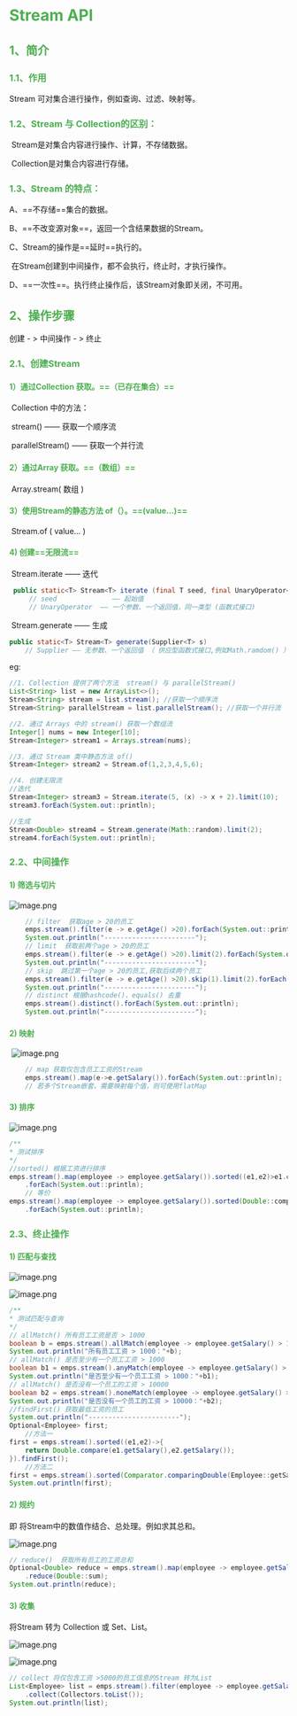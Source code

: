 # <font color=#4caf50>Stream API </font>

## <font color=#4caf50>1、简介</font>

### <font color=#4caf50>1.1、作用 </font>

Stream 可对集合进行操作，例如查询、过滤、映射等。

### <font color=#4caf50> 1.2、Stream 与 Collection的区别：</font>

​		Stream是对集合内容进行操作、计算，不存储数据。

​		Collection是对集合内容进行存储。

### <font color=#4caf50> 1.3、Stream 的特点：</font>

 A、==不存储==集合的数据。

 B、==不改变源对象==，返回一个含结果数据的Stream。

 C、Stream的操作是==延时==执行的。

​	   在Stream创建到中间操作，都不会执行，终止时，才执行操作。

 D、==一次性==。执行终止操作后，该Stream对象即关闭，不可用。



## <font color=#4caf50>2、操作步骤 </font>

创建  - > 中间操作 - > 终止

### <font color=#4caf50>2.1、创建Stream</font>

#### <font color=#4caf50> 1）通过Collection 获取。==（已存在集合）==</font>

​	Collection 中的方法：

​		stream() 			—— 获取一个顺序流

​		parallelStream() —— 获取一个并行流

#### <font color=#4caf50> 2）通过Array 获取。==（数组）== </font>

​	Array.stream( 数组 )  

#### <font color=#4caf50> 3）使用Stream的静态方法 of（）。==(value…)== </font>

​	Stream.of ( value… )

#### <font color=#4caf50> 4) 创建==无限流==  </font>

​		Stream.iterate     —— 迭代

```java
 public static<T> Stream<T> iterate (final T seed, final UnaryOperator<T> f)
     // seed    	      —— 起始值
     // UnaryOperator  —— 一个参数、一个返回值，同一类型 (函数式接口)
```

​		Stream.generate —— 生成 

```java
public static<T> Stream<T> generate(Supplier<T> s)
    // Supplier —— 无参数、一个返回值 （ 供应型函数式接口,例如Math.ramdom() ）
```

eg:

```java
//1. Collection 提供了两个方法  stream() 与 parallelStream()
List<String> list = new ArrayList<>();
Stream<String> stream = list.stream(); //获取一个顺序流
Stream<String> parallelStream = list.parallelStream(); //获取一个并行流

//2. 通过 Arrays 中的 stream() 获取一个数组流
Integer[] nums = new Integer[10];
Stream<Integer> stream1 = Arrays.stream(nums);

//3. 通过 Stream 类中静态方法 of()
Stream<Integer> stream2 = Stream.of(1,2,3,4,5,6);

//4. 创建无限流
//迭代
Stream<Integer> stream3 = Stream.iterate(5, (x) -> x + 2).limit(10);
stream3.forEach(System.out::println);

//生成
Stream<Double> stream4 = Stream.generate(Math::random).limit(2);
stream4.forEach(System.out::println);
```

### <font color=#4caf50>2.2、中间操作 </font>

#### <font color=#4caf50>1) 筛选与切片 </font>

![image.png](https://i.loli.net/2020/02/23/rL7BiIFy6jZnJWM.png)

```java
	// filter  获取age > 20的员工
    emps.stream().filter(e -> e.getAge() >20).forEach(System.out::println);
    System.out.println("-----------------------");
    // limit  获取前两个age > 20的员工
    emps.stream().filter(e -> e.getAge() >20).limit(2).forEach(System.out::println);
    System.out.println("-----------------------");
    // skip  跳过第一个age > 20的员工,获取后续两个员工
    emps.stream().filter(e -> e.getAge() >20).skip(1).limit(2).forEach(System.out::println);
    System.out.println("-----------------------");
    // distinct 根据hashcode()、equals() 去重
    emps.stream().distinct().forEach(System.out::println);
    System.out.println("-----------------------");
```



#### <font color=#4caf50>2) 映射 </font>

​				 ![image.png](https://i.loli.net/2020/02/23/6fSIO42zleg3Z5q.png)

```java
	// map 获取仅包含员工工资的Stream
    emps.stream().map(e->e.getSalary()).forEach(System.out::println);
  	// 若多个Stream嵌套，需要映射每个值，则可使用flatMap
```



#### <font color=#4caf50>3) 排序 </font>

![image.png](https://i.loli.net/2020/02/23/oRnDWVbjGCvda2L.png)

```java
/**
* 测试排序
*/
//sorted() 根据工资进行排序
emps.stream().map(employee -> employee.getSalary()).sorted((e1,e2)>e1.compareTo(e2))
    .forEach(System.out::println);
	// 等价
emps.stream().map(employee -> employee.getSalary()).sorted(Double::compareTo)
    .forEach(System.out::println);

```



### <font color=#4caf50>2.3、终止操作</font>

#### <font color=#4caf50>1) 匹配与查找</font>

![image.png](https://i.loli.net/2020/02/23/QBpXJuSWi8ebz4Z.png)

![image.png](https://i.loli.net/2020/02/23/fQ9hzb4lNoVILWx.png)

```java
/**
* 测试匹配与查询
*/
// allMatch() 所有员工工资是否 > 1000
boolean b = emps.stream().allMatch(employee -> employee.getSalary() > 1000);
System.out.println("所有员工工资 > 1000："+b);
// allMatch() 是否至少有一个员工工资 > 1000
boolean b1 = emps.stream().anyMatch(employee -> employee.getSalary() > 1000);
System.out.println("是否至少有一个员工工资 > 1000："+b1);
// allMatch() 是否没有一个员工的工资 > 10000
boolean b2 = emps.stream().noneMatch(employee -> employee.getSalary() > 10000);
System.out.println("是否没有一个员工的工资 > 10000："+b2);
//findFirst() 获取最低工资的员工
System.out.println("-----------------------");
Optional<Employee> first;
	//方法一
first = emps.stream().sorted((e1,e2)->{
    return Double.compare(e1.getSalary(),e2.getSalary());
}).findFirst();
	//方法二
first = emps.stream().sorted(Comparator.comparingDouble(Employee::getSalary)).findFirst();
System.out.println(first);
```



#### <font color=#4caf50>2) 规约</font>

即 将Stream中的数值作结合、总处理。例如求其总和。

![image.png](https://i.loli.net/2020/02/23/fBVGEYD2vwP7Q8F.png)

```java 
// reduce()  获取所有员工的工资总和
Optional<Double> reduce = emps.stream().map(employee -> employee.getSalary())
    .reduce(Double::sum);
System.out.println(reduce);
```


#### <font color=#4caf50>3) 收集</font>

将Stream 转为 Collection 或 Set、List。

![image.png](https://i.loli.net/2020/02/23/X53iSGPYghVCAEM.png)

![image.png](https://i.loli.net/2020/02/23/UcHx3KMrJYLqzO2.png)

```java
// collect 将仅包含工资 >5000的员工信息的Stream 转为List
List<Employee> list = emps.stream().filter(employee -> employee.getSalary() > 5000)
    .collect(Collectors.toList());
System.out.println(list);
```

